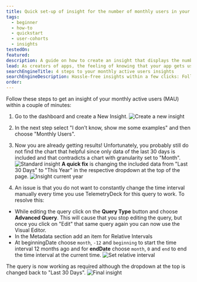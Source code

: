 ```yaml
---
title: Quick set-up of insight for the number of monthly users in your app
tags:
  - beginner
  - how-to
  - quickstart
  - user-cohorts
  - insights
testedOn:
featured:
description: A guide on how to create an insight that displays the number of monthly users
lead: As creators of apps, the feeling of knowing that your app gets used is amazing. Here is our guide for quickly getting a handy insight into your monthly active users' statistics!
searchEngineTitle: 4 steps to your monthly active users insights
searchEngineDescription: Hassle-free insights within a few clicks: Follow our handy guide to get your MAU insights and start understanding your users.
order: 
---
```


Follow these steps to get an insight of your monthly active users (MAU) within a couple of minutes:

1. Go to the dashboard and create a New Insight.
![Create a new insight](/docs/images/MAU_1.png)

2. In the next step select "I don’t know, show me some examples" and then choose "Monthly Users".

3. Now you are already getting results! Unfortunately, you probably still do not find the chart that helpful since only data of the last 30 days is included and that contradicts a chart with granularity set to "Month".
![Standard insight](/docs/images/MAU_2.png)
**A quick fix** is changing the included data from "Last 30 Days" to "This Year" in the respective dropdown at the top of the page.
![Insight current year](/docs/images/MAU_3.png)

4. An issue is that you do not want to constantly change the time interval manually every time you use TelemetryDeck for this query to work. To resolve this:
 - While editing the query click on the **Query Type** button and choose **Advanced Query**. This will cause that you stop editing the query, but once you click on "Edit" that same query again you can now use the Visual Editor.
 - In the Metadata section add an item for Relative Intervals
 - At beginningDate choose `month`, `-12` and `beginning` to start the time interval 12 months ago and for **endDate** choose `month`, `0` and `end` to end the time interval at the current time.
![Set relative interval](/docs/images/MAU_4.png)

The query is now working as required although the dropdown at the top is changed back to "Last 30 Days".
![Final insight](/docs/images/MAU_5.png)
